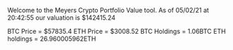 Welcome to the Meyers Crypto Portfolio Value tool. 
As of 05/02/21 at 20:42:55 our valuation is $142415.24 

BTC Price = $57835.4
 ETH Price = $3008.52
BTC Holdings = 1.06BTC
 ETH holdings = 26.960005962ETH 
